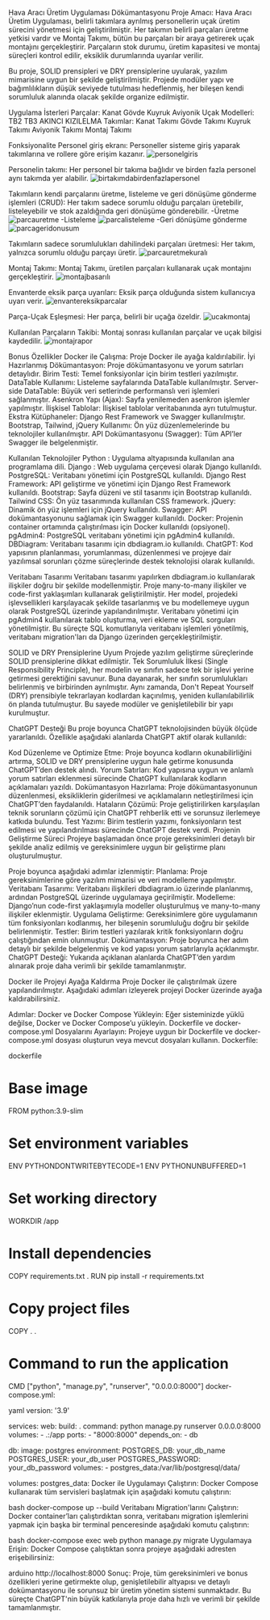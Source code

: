 Hava Aracı Üretim Uygulaması Dökümantasyonu
Proje Amacı:
Hava Aracı Üretim Uygulaması, belirli takımlara ayrılmış personellerin uçak üretim sürecini yönetmesi için geliştirilmiştir. Her takımın belirli parçaları üretme yetkisi vardır ve Montaj Takımı, bütün bu parçaları bir araya getirerek uçak montajını gerçekleştirir. Parçaların stok durumu, üretim kapasitesi ve montaj süreçleri kontrol edilir, eksiklik durumlarında uyarılar verilir.

Bu proje, SOLID prensipleri ve DRY prensiplerine uyularak, yazılım mimarisine uygun bir şekilde geliştirilmiştir. Projede modüler yapı ve bağımlılıkların düşük seviyede tutulması hedeflenmiş, her bileşen kendi sorumluluk alanında olacak şekilde organize edilmiştir.

Uygulama İsterleri
Parçalar:
Kanat
Gövde
Kuyruk
Aviyonik
Uçak Modelleri:
TB2
TB3
AKINCI
KIZILELMA
Takımlar:
Kanat Takımı
Gövde Takımı
Kuyruk Takımı
Aviyonik Takımı
Montaj Takımı

Fonksiyonalite
Personel giriş ekranı: Personeller sisteme giriş yaparak takımlarına ve rollere göre erişim kazanır.
![personelgiris](https://github.com/user-attachments/assets/45383e9f-648b-47a1-b2ad-5ea6eaf54dad)

Personelin takımı: Her personel bir takıma bağlıdır ve birden fazla personel aynı takımda yer alabilir.
![birtakımdabirdenfazlapersonel](https://github.com/user-attachments/assets/9441f702-3fee-4fc5-930e-f5f1e6187ddd)

Takımların kendi parçalarını üretme, listeleme ve geri dönüşüme gönderme işlemleri (CRUD): Her takım sadece sorumlu olduğu parçaları üretebilir, listeleyebilir ve stok azaldığında geri dönüşüme gönderebilir.
-Üretme
![parcauretme](https://github.com/user-attachments/assets/bd9c0bc1-2a79-4e4f-918c-1595ab142388)
-Listeleme
![parcalisteleme](https://github.com/user-attachments/assets/20b30fee-2421-4851-9abe-a22ec8e3e7e6)
-Geri dönüşüme gönderme
![parcageridonusum](https://github.com/user-attachments/assets/8a903454-9ff6-478e-b885-d01b35562e79)

Takımların sadece sorumlulukları dahilindeki parçaları üretmesi: Her takım, yalnızca sorumlu olduğu parçayı üretir.
![parcauretmekuralı](https://github.com/user-attachments/assets/619c13b0-533f-4f17-ba1d-96c9364027d2)

Montaj Takımı: Montaj Takımı, üretilen parçaları kullanarak uçak montajını gerçekleştirir.
![montajbasarılı](https://github.com/user-attachments/assets/9ab843cc-45d8-41a8-98c4-18c23fc6030d)

Envanterde eksik parça uyarıları: Eksik parça olduğunda sistem kullanıcıya uyarı verir.
![envantereksikparcalar](https://github.com/user-attachments/assets/e245f009-c28a-42b8-804b-0cc8fa7b9de8)

Parça-Uçak Eşleşmesi: Her parça, belirli bir uçağa özeldir.
![ucakmontaj](https://github.com/user-attachments/assets/40574f6e-37bd-4c08-a5e0-7a8e967826c6)

Kullanılan Parçaların Takibi: Montaj sonrası kullanılan parçalar ve uçak bilgisi kaydedilir.
![montajrapor](https://github.com/user-attachments/assets/47d61e63-6319-4c23-a64c-38218d672ad6)

Bonus Özellikler
Docker ile Çalışma: Proje Docker ile ayağa kaldırılabilir.
İyi Hazırlanmış Dökümantasyon: Proje dökümantasyonu ve yorum satırları detaylıdır.
Birim Testi: Temel fonksiyonlar için birim testleri yazılmıştır.
DataTable Kullanımı: Listeleme sayfalarında DataTable kullanılmıştır.
Server-side DataTable: Büyük veri setlerinde performanslı veri işlemleri sağlanmıştır.
Asenkron Yapı (Ajax): Sayfa yenilemeden asenkron işlemler yapılmıştır.
İlişkisel Tablolar: İlişkisel tablolar veritabanında ayrı tutulmuştur.
Ekstra Kütüphaneler: Django Rest Framework ve Swagger kullanılmıştır.
Bootstrap, Tailwind, jQuery Kullanımı: Ön yüz düzenlemelerinde bu teknolojiler kullanılmıştır.
API Dokümantasyonu (Swagger): Tüm API’ler Swagger ile belgelenmiştir.

Kullanılan Teknolojiler
Python : Uygulama altyapısında kullanılan ana programlama dili.
Django : Web uygulama çerçevesi olarak Django kullanıldı.
PostgreSQL: Veritabanı yönetimi için PostgreSQL kullanıldı.
Django Rest Framework: API geliştirme ve yönetimi için Django Rest Framework kullanıldı.
Bootstrap: Sayfa düzeni ve stil tasarımı için Bootstrap kullanıldı.
Tailwind CSS: Ön yüz tasarımında kullanılan CSS framework.
jQuery: Dinamik ön yüz işlemleri için jQuery kullanıldı.
Swagger: API dokümantasyonunu sağlamak için Swagger kullanıldı.
Docker: Projenin container ortamında çalıştırılması için Docker kullanıldı (opsiyonel).
pgAdmin4: PostgreSQL veritabanı yönetimi için pgAdmin4 kullanıldı.
DBDiagram: Veritabanı tasarımı için dbdiagram.io kullanıldı.
ChatGPT: Kod yapısının planlanması, yorumlanması, düzenlenmesi ve projeye dair yazılımsal sorunları çözme süreçlerinde destek teknolojisi olarak kullanıldı.

Veritabanı Tasarımı
Veritabanı tasarımı yapılırken dbdiagram.io kullanılarak ilişkiler doğru bir şekilde modellenmiştir. Proje many-to-many ilişkiler ve code-first yaklaşımları kullanarak geliştirilmiştir. Her model, projedeki işlevsellikleri karşılayacak şekilde tasarlanmış ve bu modellemeye uygun olarak PostgreSQL üzerinde yapılandırılmıştır.
Veritabanı yönetimi için pgAdmin4 kullanılarak tablo oluşturma, veri ekleme ve SQL sorguları yönetilmiştir. Bu süreçte SQL komutlarıyla veritabanı işlemleri yönetilmiş, veritabanı migration'ları da Django üzerinden gerçekleştirilmiştir.

SOLID ve DRY Prensiplerine Uyum
Projede yazılım geliştirme süreçlerinde SOLID prensiplerine dikkat edilmiştir. Tek Sorumluluk İlkesi (Single Responsibility Principle), her modelin ve sınıfın sadece tek bir işlevi yerine getirmesi gerektiğini savunur. Buna dayanarak, her sınıfın sorumlulukları belirlenmiş ve birbirinden ayrılmıştır.
Aynı zamanda, Don't Repeat Yourself (DRY) prensibiyle tekrarlayan kodlardan kaçınılmış, yeniden kullanılabilirlik ön planda tutulmuştur. Bu sayede modüler ve genişletilebilir bir yapı kurulmuştur.

ChatGPT Desteği
Bu proje boyunca ChatGPT teknolojisinden büyük ölçüde yararlanıldı. Özellikle aşağıdaki alanlarda ChatGPT aktif olarak kullanıldı:

Kod Düzenleme ve Optimize Etme: Proje boyunca kodların okunabilirliğini artırma, SOLID ve DRY prensiplerine uygun hale getirme konusunda ChatGPT’den destek alındı.
Yorum Satırları: Kod yapısına uygun ve anlamlı yorum satırları eklenmesi sürecinde ChatGPT kullanılarak kodların açıklamaları yazıldı.
Dokümantasyon Hazırlama: Proje dökümantasyonunun düzenlenmesi, eksikliklerin giderilmesi ve açıklamaların netleştirilmesi için ChatGPT’den faydalanıldı.
Hataların Çözümü: Proje geliştirilirken karşılaşılan teknik sorunların çözümü için ChatGPT rehberlik etti ve sorunsuz ilerlemeye katkıda bulundu.
Test Yazımı: Birim testlerin yazımı, fonksiyonların test edilmesi ve yapılandırılması sürecinde ChatGPT destek verdi.
Projenin Geliştirme Süreci
Projeye başlamadan önce proje gereksinimleri detaylı bir şekilde analiz edilmiş ve gereksinimlere uygun bir geliştirme planı oluşturulmuştur. 

Proje boyunca aşağıdaki adımlar izlenmiştir:
Planlama: Proje gereksinimlerine göre yazılım mimarisi ve veri modelleme yapılmıştır.
Veritabanı Tasarımı: Veritabanı ilişkileri dbdiagram.io üzerinde planlanmış, ardından PostgreSQL üzerinde uygulamaya geçirilmiştir.
Modelleme: Django’nun code-first yaklaşımıyla modeller oluşturulmuş ve many-to-many ilişkiler eklenmiştir.
Uygulama Geliştirme: Gereksinimlere göre uygulamanın tüm fonksiyonları kodlanmış, her bileşenin sorumluluğu doğru bir şekilde belirlenmiştir.
Testler: Birim testleri yazılarak kritik fonksiyonların doğru çalıştığından emin olunmuştur.
Dokümantasyon: Proje boyunca her adım detaylı bir şekilde belgelenmiş ve kod yapısı yorum satırlarıyla açıklanmıştır.
ChatGPT Desteği: Yukarıda açıklanan alanlarda ChatGPT’den yardım alınarak proje daha verimli bir şekilde tamamlanmıştır.

Docker ile Projeyi Ayağa Kaldırma
Proje Docker ile çalıştırılmak üzere yapılandırılmıştır. Aşağıdaki adımları izleyerek projeyi Docker üzerinde ayağa kaldırabilirsiniz.

Adımlar:
Docker ve Docker Compose Yükleyin: Eğer sisteminizde yüklü değilse, Docker ve Docker Compose’u yükleyin.
Dockerfile ve docker-compose.yml Dosyalarını Ayarlayın: Projeye uygun bir Dockerfile ve docker-compose.yml dosyası oluşturun veya mevcut dosyaları kullanın.
Dockerfile:

dockerfile
# Base image
FROM python:3.9-slim

# Set environment variables
ENV PYTHONDONTWRITEBYTECODE=1
ENV PYTHONUNBUFFERED=1

# Set working directory
WORKDIR /app

# Install dependencies
COPY requirements.txt .
RUN pip install -r requirements.txt

# Copy project files
COPY . .

# Command to run the application
CMD ["python", "manage.py", "runserver", "0.0.0.0:8000"]
docker-compose.yml:

yaml
version: '3.9'

services:
  web:
    build: .
    command: python manage.py runserver 0.0.0.0:8000
    volumes:
      - .:/app
    ports:
      - "8000:8000"
    depends_on:
      - db

  db:
    image: postgres
    environment:
      POSTGRES_DB: your_db_name
      POSTGRES_USER: your_db_user
      POSTGRES_PASSWORD: your_db_password
    volumes:
      - postgres_data:/var/lib/postgresql/data/

volumes:
  postgres_data:
Docker ile Uygulamayı Çalıştırın: Docker Compose kullanarak tüm servisleri başlatmak için aşağıdaki komutu çalıştırın:

bash
docker-compose up --build
Veritabanı Migration'larını Çalıştırın: Docker container’ları çalıştırdıktan sonra, veritabanı migration işlemlerini yapmak için başka bir terminal penceresinde aşağıdaki komutu çalıştırın:

bash
docker-compose exec web python manage.py migrate
Uygulamaya Erişin: Docker Compose çalıştıktan sonra projeye aşağıdaki adresten erişebilirsiniz:

arduino
http://localhost:8000
Sonuç:
Proje, tüm gereksinimleri ve bonus özellikleri yerine getirmekte olup, genişletilebilir altyapısı ve detaylı dokümantasyonu ile sorunsuz bir üretim yönetim sistemi sunmaktadır. Bu süreçte ChatGPT'nin büyük katkılarıyla proje daha hızlı ve verimli bir şekilde tamamlanmıştır.

